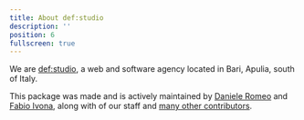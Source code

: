 ```yaml
---
title: About def:studio
description: ''
position: 6
fullscreen: true
---
```


We are [def:studio](https://github.com/def-studio), a web and software agency located in Bari, Apulia, south of Italy.

This package was made and is actively maintained by [Daniele Romeo](mailto:danieleromeo@defstudio.it) and [Fabio Ivona](mailto:fabio.ivona@defstudio.it), along with of our staff and [many other contributors](https://github.com/def-studio/pest-plugin-laravel-expectations/graphs/contributors).
